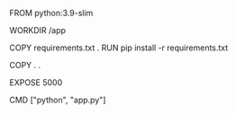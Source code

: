 FROM python:3.9-slim

WORKDIR /app

COPY requirements.txt .
RUN pip install -r requirements.txt

COPY . .

EXPOSE 5000

CMD ["python", "app.py"]